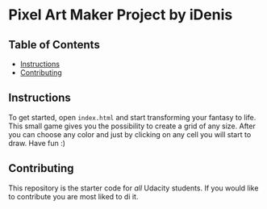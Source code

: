 # Pixel Art Maker Project by iDenis

## Table of Contents

* [Instructions](#instructions)
* [Contributing](#contributing)

## Instructions

To get started, open `index.html` and start transforming your fantasy to life.
This small game gives you the possibility to create a grid of any size. After you can choose any color and just by clicking on any cell you will start to draw.
Have fun :)

## Contributing

This repository is the starter code for _all_ Udacity students. If you would like to contribute you are most liked to di it.
